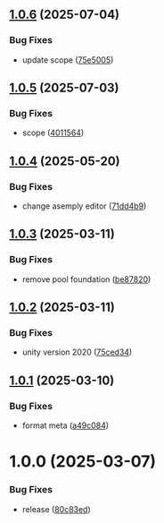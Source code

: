 ## [1.0.6](https://github.com/KhanhTQ-Organization/com.ktgame.foundation/compare/v1.0.5...v1.0.6) (2025-07-04)


### Bug Fixes

* update scope ([75e5005](https://github.com/KhanhTQ-Organization/com.ktgame.foundation/commit/75e5005ea3b2e85412329db1863118e6ab370e11))

## [1.0.5](https://github.com/KhanhTQ-Organization/com.ktgame.foundation/compare/v1.0.4...v1.0.5) (2025-07-03)


### Bug Fixes

* scope ([4011564](https://github.com/KhanhTQ-Organization/com.ktgame.foundation/commit/401156432a70b46c85cfa921d1b7ff963229828d))

## [1.0.4](https://github.com/KhanhTQ-hub/com.ktgame.foundation/compare/v1.0.3...v1.0.4) (2025-05-20)


### Bug Fixes

* change asemply editor ([71dd4b9](https://github.com/KhanhTQ-hub/com.ktgame.foundation/commit/71dd4b9f1d2c0c81472d5985a2f9284b9f6475f9))

## [1.0.3](https://github.com/KhanhTQ-hub/com.ktgame.foundation/compare/v1.0.2...v1.0.3) (2025-03-11)


### Bug Fixes

* remove pool foundation ([be87820](https://github.com/KhanhTQ-hub/com.ktgame.foundation/commit/be878208a0b560c383c2ae63f4e2871eb9a8f267))

## [1.0.2](https://github.com/KhanhTQ-hub/com.ktgame.foundation/compare/v1.0.1...v1.0.2) (2025-03-11)


### Bug Fixes

* unity version 2020 ([75ced34](https://github.com/KhanhTQ-hub/com.ktgame.foundation/commit/75ced34881e98945cf5e62d5522ab9948b91f7be))

## [1.0.1](https://github.com/KhanhTQ-hub/com.ktgame.foundation/compare/v1.0.0...v1.0.1) (2025-03-10)


### Bug Fixes

* format meta ([a49c084](https://github.com/KhanhTQ-hub/com.ktgame.foundation/commit/a49c0845fa89d3938d06db4b86720f429965c366))

# 1.0.0 (2025-03-07)


### Bug Fixes

* release ([80c83ed](https://github.com/KhanhTQ-hub/com.ktgame.foundation/commit/80c83ed9115f9f29ae23d7fde716dab9374738a7))
